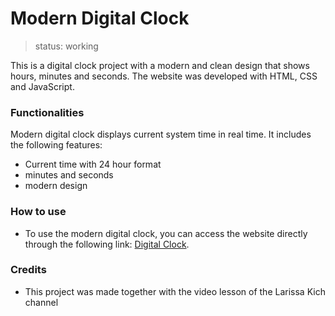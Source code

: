 # Modern Digital Clock
> status: working
<p>This is a digital clock project with a modern and clean design that shows hours, minutes and seconds. The website was developed with HTML, CSS and JavaScript.</p>

### Functionalities
Modern digital clock displays current system time in real time. It includes the following features:

- Current time with 24 hour format
- minutes and seconds
- modern design

### How to use
- To use the modern digital clock, you can access the website directly through the following link:
 [Digital Clock](https://maurocesarj.github.io/Digital-Clock/).

### Credits
- This project was made together with the video lesson of the Larissa Kich channel

